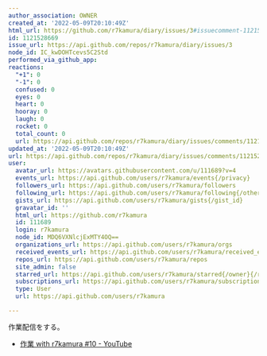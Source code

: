 ```yaml
---
author_association: OWNER
created_at: '2022-05-09T20:10:49Z'
html_url: https://github.com/r7kamura/diary/issues/3#issuecomment-1121528669
id: 1121528669
issue_url: https://api.github.com/repos/r7kamura/diary/issues/3
node_id: IC_kwDOHTcevs5C2Std
performed_via_github_app: 
reactions:
  "+1": 0
  "-1": 0
  confused: 0
  eyes: 0
  heart: 0
  hooray: 0
  laugh: 0
  rocket: 0
  total_count: 0
  url: https://api.github.com/repos/r7kamura/diary/issues/comments/1121528669/reactions
updated_at: '2022-05-09T20:10:49Z'
url: https://api.github.com/repos/r7kamura/diary/issues/comments/1121528669
user:
  avatar_url: https://avatars.githubusercontent.com/u/111689?v=4
  events_url: https://api.github.com/users/r7kamura/events{/privacy}
  followers_url: https://api.github.com/users/r7kamura/followers
  following_url: https://api.github.com/users/r7kamura/following{/other_user}
  gists_url: https://api.github.com/users/r7kamura/gists{/gist_id}
  gravatar_id: ''
  html_url: https://github.com/r7kamura
  id: 111689
  login: r7kamura
  node_id: MDQ6VXNlcjExMTY4OQ==
  organizations_url: https://api.github.com/users/r7kamura/orgs
  received_events_url: https://api.github.com/users/r7kamura/received_events
  repos_url: https://api.github.com/users/r7kamura/repos
  site_admin: false
  starred_url: https://api.github.com/users/r7kamura/starred{/owner}{/repo}
  subscriptions_url: https://api.github.com/users/r7kamura/subscriptions
  type: User
  url: https://api.github.com/users/r7kamura

---
```

作業配信をする。

- [作業 with r7kamura #10 - YouTube](https://www.youtube.com/watch?v=jDjO9BkA6Ys)